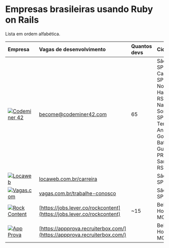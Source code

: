 # Empresas brasileiras usando Ruby on Rails

Lista em ordem alfabética.

| Empresa                                                                                                                                                     | Vagas de desenvolvimento                                                   | Quantos devs | Cidade                                                                                                                                                                   | Remoto? |
| :---                                                                                                                                                        | :---                                                                       | :---         | :---                                                                                                                                                                     | :---    |
| [![Codeminer 42](https://github.com/lucascaton/empresas-brasileiras-usando-ruby-on-rails/blob/master/companies/codeminer.png)](https://www.codeminer42.com) | [become@codeminer42.com](become@codeminer42.com)                           | 65           | São Paulo-SP<br>Campinas-SP<br>Novo Hamburgo-RS<br>Natal-RN<br>Sorocaba-SP<br>Teresina-PI<br>Anápolis-GO<br>Goiânia-GO<br>Batatais-SP<br>Guarapuava-PR<br>Santa Maria-RS |         |
| [![Locaweb](https://github.com/lucascaton/empresas-brasileiras-usando-ruby-on-rails/blob/master/companies/locaweb.png)](https://www.locaweb.com.br)         | [locaweb.com.br/carreira](https://www.locaweb.com.br/carreira)             |              | São Paulo-SP                                                                                                                                                             |         |
| [![Vagas.com](https://github.com/lucascaton/empresas-brasileiras-usando-ruby-on-rails/blob/master/companies/vagas.png)](https://www.vagas.com.br)           | [vagas.com.br/trabalhe-conosco](https://www.vagas.com.br/trabalhe-conosco) |              | São Paulo-SP                                                                                                                                                             |         |
| [![Rock Content](https://github.com/lucascaton/empresas-brasileiras-usando-ruby-on-rails/blob/master/companies/rockcontent.png)](https://rockcontent.com/)  | [https://jobs.lever.co/rockcontent](https://jobs.lever.co/rockcontent)     | ~15          | Belo Horizonte - MG                                                                                                                                                      | Parcial |
| [![App Prova](https://github.com/lucascaton/empresas-brasileiras-usando-ruby-on-rails/blob/master/companies/appprova.png)](http://appprova.com.br/)  | [https://appprova.recruiterbox.com/](https://appprova.recruiterbox.com/)     |              | Belo Horizonte - MG